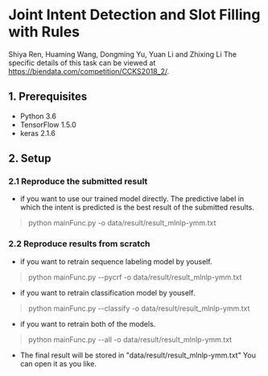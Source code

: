 # Joint Intent Detection and Slot Filling with Rules
Shiya Ren, Huaming Wang, Dongming Yu, Yuan Li and Zhixing Li
The specific details of this task can be viewed at https://biendata.com/competition/CCKS2018_2/.

## 1. Prerequisites

* Python 3.6
* TensorFlow 1.5.0
* keras 2.1.6

## 2. Setup


### 2.1 Reproduce the submitted result
* if you want to use our trained model directly. The predictive label in which the intent is predicted is the best result of the submitted results.
> python mainFunc.py -o data/result/result_mlnlp-ymm.txt


### 2.2 Reproduce results from scratch
* if you want to retrain sequence labeling model by youself.
> python mainFunc.py --pycrf -o data/result/result_mlnlp-ymm.txt

* if you want to retrain classification model by youself.
> python mainFunc.py --classify -o data/result/result_mlnlp-ymm.txt

* if you want to retrain both of the models.
> python mainFunc.py --all -o data/result/result_mlnlp-ymm.txt

* The final result will be stored in "data/result/result_mlnlp-ymm.txt" You can open it as you like.
